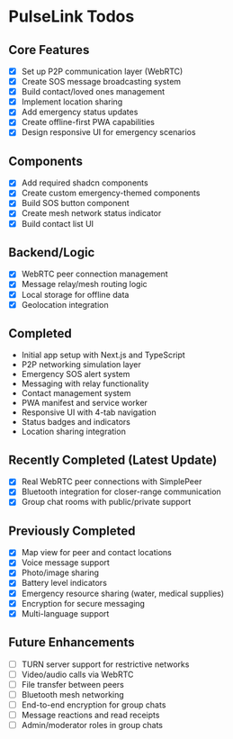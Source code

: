 # PulseLink Todos

## Core Features
- [x] Set up P2P communication layer (WebRTC)
- [x] Create SOS message broadcasting system
- [x] Build contact/loved ones management
- [x] Implement location sharing
- [x] Add emergency status updates
- [x] Create offline-first PWA capabilities
- [x] Design responsive UI for emergency scenarios

## Components
- [x] Add required shadcn components
- [x] Create custom emergency-themed components
- [x] Build SOS button component
- [x] Create mesh network status indicator
- [x] Build contact list UI

## Backend/Logic
- [x] WebRTC peer connection management
- [x] Message relay/mesh routing logic
- [x] Local storage for offline data
- [x] Geolocation integration

## Completed
- Initial app setup with Next.js and TypeScript
- P2P networking simulation layer
- Emergency SOS alert system
- Messaging with relay functionality
- Contact management system
- PWA manifest and service worker
- Responsive UI with 4-tab navigation
- Status badges and indicators
- Location sharing integration

## Recently Completed (Latest Update)
- [x] Real WebRTC peer connections with SimplePeer
- [x] Bluetooth integration for closer-range communication
- [x] Group chat rooms with public/private support

## Previously Completed
- [x] Map view for peer and contact locations
- [x] Voice message support
- [x] Photo/image sharing
- [x] Battery level indicators
- [x] Emergency resource sharing (water, medical supplies)
- [x] Encryption for secure messaging
- [x] Multi-language support

## Future Enhancements
- [ ] TURN server support for restrictive networks
- [ ] Video/audio calls via WebRTC
- [ ] File transfer between peers
- [ ] Bluetooth mesh networking
- [ ] End-to-end encryption for group chats
- [ ] Message reactions and read receipts
- [ ] Admin/moderator roles in group chats
